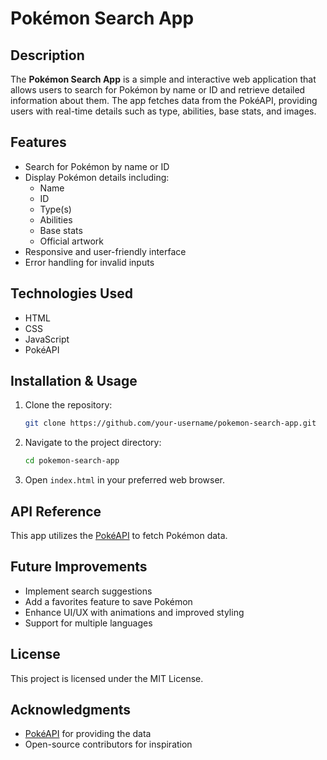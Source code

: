 # Pokémon Search App

## Description
The **Pokémon Search App** is a simple and interactive web application that allows users to search for Pokémon by name or ID and retrieve detailed information about them. The app fetches data from the PokéAPI, providing users with real-time details such as type, abilities, base stats, and images.

## Features
- Search for Pokémon by name or ID
- Display Pokémon details including:
  - Name
  - ID
  - Type(s)
  - Abilities
  - Base stats
  - Official artwork
- Responsive and user-friendly interface
- Error handling for invalid inputs

## Technologies Used
- HTML
- CSS
- JavaScript
- PokéAPI

## Installation & Usage
1. Clone the repository:
   ```bash
   git clone https://github.com/your-username/pokemon-search-app.git
   ```
2. Navigate to the project directory:
   ```bash
   cd pokemon-search-app
   ```
3. Open `index.html` in your preferred web browser.

## API Reference
This app utilizes the [PokéAPI](https://pokeapi.co/) to fetch Pokémon data.

## Future Improvements
- Implement search suggestions
- Add a favorites feature to save Pokémon
- Enhance UI/UX with animations and improved styling
- Support for multiple languages

## License
This project is licensed under the MIT License.

## Acknowledgments
- [PokéAPI](https://pokeapi.co/) for providing the data
- Open-source contributors for inspiration

